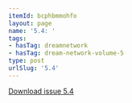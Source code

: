 ```yaml
---
itemId: bcphbmmohfo
layout: page
name: '5.4: '
tags:
- hasTag: dreamnetwork
- hasTag: dream-network-volume-5
type: post
urlSlug: '5.4'
---
```

<a href="../files/pdfs/Volume_5/5.4-Dream-Network-Bulletin_Volume-5-Number-4.pdf" download="">Download issue 5.4</a>